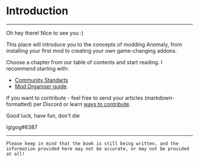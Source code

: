 # Introduction

___

Oh hey there! Nice to see you :)

This place will introduce you to the concepts of modding Anomaly, from installing your first mod to creating your own game-changing addons.

Choose a chapter from our table of contents and start reading. I recommend starting with:

- [Community Standarts](meta/community-standarts.md)
- [Mod Organiser guide](tutorials/getting-started/installing-mo2.md).

If you want to contribute - feel free to send your articles (markdown-formatted) per Discord or learn [ways to contribute](meta/contributing.md).

Good luck, have fun, don't die

Igigog#6387

___

```admonish warning
Please keep in mind that the book is still being written, and the information provided here may not be accurate, or may not be provided at all!
```
